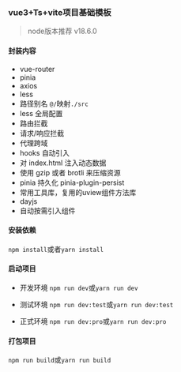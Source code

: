 ### vue3+Ts+vite项目基础模板

> node版本推荐 v18.6.0

#### 封装内容
- vue-router
- pinia
- axios 
- less
- 路径别名 `@/`映射`./src`
- less 全局配置
- 路由拦截
- 请求/响应拦截
- 代理跨域
- hooks 自动引入
- 对 index.html 注入动态数据
- 使用 gzip 或者 brotli 来压缩资源
- pinia 持久化 pinia-plugin-persist
- 常用工具库，复用的uview组件方法库
- dayjs
- 自动按需引入组件

#### 安装依赖
`npm install`或者`yarn install`

#### 启动项目

- 开发环境
`npm run dev`或`yarn run dev`

- 测试环境
`npm run dev:test`或`yarn run dev:test`

- 正式环境
`npm run dev:pro`或`yarn run dev:pro`

#### 打包项目
`npm run build`或`yarn run build`

